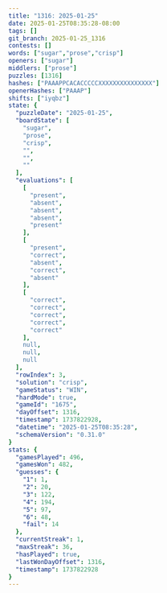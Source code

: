 ```yaml
---
title: "1316: 2025-01-25"
date: 2025-01-25T08:35:28-08:00
tags: []
git_branch: 2025-01-25_1316
contests: []
words: ["sugar","prose","crisp"]
openers: ["sugar"]
middlers: ["prose"]
puzzles: [1316]
hashes: ["PAAAPPCACACCCCCXXXXXXXXXXXXXXX"]
openerHashes: ["PAAAP"]
shifts: ["iyqbz"]
state: {
  "puzzleDate": "2025-01-25",
  "boardState": [
    "sugar",
    "prose",
    "crisp",
    "",
    "",
    ""
  ],
  "evaluations": [
    [
      "present",
      "absent",
      "absent",
      "absent",
      "present"
    ],
    [
      "present",
      "correct",
      "absent",
      "correct",
      "absent"
    ],
    [
      "correct",
      "correct",
      "correct",
      "correct",
      "correct"
    ],
    null,
    null,
    null
  ],
  "rowIndex": 3,
  "solution": "crisp",
  "gameStatus": "WIN",
  "hardMode": true,
  "gameId": "1675",
  "dayOffset": 1316,
  "timestamp": 1737822928,
  "datetime": "2025-01-25T08:35:28",
  "schemaVersion": "0.31.0"
}
stats: {
  "gamesPlayed": 496,
  "gamesWon": 482,
  "guesses": {
    "1": 1,
    "2": 20,
    "3": 122,
    "4": 194,
    "5": 97,
    "6": 48,
    "fail": 14
  },
  "currentStreak": 1,
  "maxStreak": 36,
  "hasPlayed": true,
  "lastWonDayOffset": 1316,
  "timestamp": 1737822928
}
---
```

<!-- more -->
